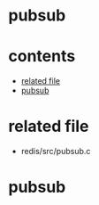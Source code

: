 # pubsub

# contents

* [related file](#related-file)
* [pubsub](#pubsub)


# related file

* redis/src/pubsub.c

# pubsub
